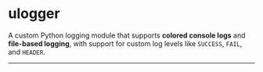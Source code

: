 # ulogger

A custom Python logging module that supports **colored console logs** and **file-based logging**, with support for custom log levels like `SUCCESS`, `FAIL`, and `HEADER`.

---